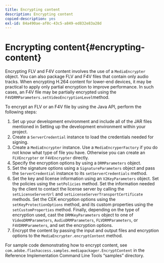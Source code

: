 ```yaml
---
title: Encrypting content
description: Encrypting content
copied-description: yes
exl-id: 84a490ae-af0c-43c5-a849-ed832e83a28d
---
```

# Encrypting content{#encrypting-content}

Encrypting FLV and F4V content involves the use of a `MediaEncrypter` object. You can also package FLV and F4V files that contain only audio tracks. When encrypting H.264 content for lower-end devices, it may be practical to apply only partial encryption to improve performance. In such cases, an F4V file may be partially encrypted using the `F4VDRMParameters.setVideoEncryptionLevel`method.

To encrypt an FLV or an F4V file by using the Java API, perform the following steps:

1. Set up your development environment and include all of the JAR files mentioned in Setting up the development environment within your project. 
1. Create a `ServerCredential` instance to load the credentials needed for signing. 
1. Create a `MediaEncrypter` instance. Use a `MediaEncryperFactory` if you do not know what type of file you have. Otherwise you can create an `FLVEncrypter` or `F4VEncrypter` directly. 
1. Specify the encryption options by using a `DRMParameters` object. 
1. Set the signature options using a `SignatureParameters` object and pass the `ServerCredential` instance to its `setServerCredentials` method. 
1. Set the key and license information using an `V2KeyParameters` object. Set the policies using the `setPolicies` method. Set the information needed by the client to contact the license server by calling the `setLicenseServerUrl` and `setLicenseServerTransportCertificate` methods. Set the CEK encryption options using the `setKeyProtectionOptions` method, and its custom properties using the `setCustomProperties` method. Finally, depending on the type of encryption used, cast the `DRMKeyParameters` object to one of `VideoDRMParameters`, `AudioDRMParameters`, `FLVDRMParameters`, or `F4VDRMParameters`, and set the encryption options. 
1. Encrypt the content by passing the input and output files and encryption options to the `MediaEncrypter.encryptContent` method.

For sample code demonstrating how to encrypt content, see `com.adobe.flashaccess.samples.mediapackager.EncryptContent` in the Reference Implementation Command Line Tools “samples” directory.
